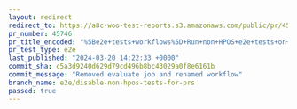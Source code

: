 ```yaml
---
layout: redirect
redirect_to: https://a8c-woo-test-reports.s3.amazonaws.com/public/pr/45746/e2e/index.html
pr_number: 45746
pr_title_encoded: "%5Be2e+tests+workflows%5D+Run+non+HPOS+e2e+tests+on+push+instead+of+PR"
pr_test_type: e2e
last_published: "2024-03-20 14:22:33 +0000"
commit_sha: c5a3d9240d629d79cd496b8bc43029a0f8e6161b
commit_message: "Removed evaluate job and renamed workflow"
branch_name: e2e/disable-non-hpos-tests-for-prs
passed: true
---
```

